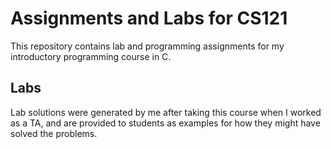 # Assignments and Labs for CS121
This repository contains lab and programming assignments for my introductory programming course in C.

## Labs
Lab solutions were generated by me after taking this course when I worked as a TA, and are provided to students as examples for how they might have solved the problems.
